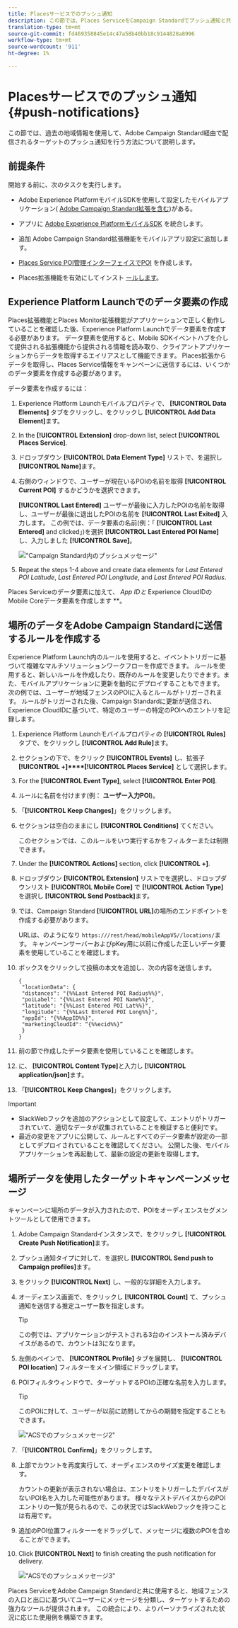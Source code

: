 ```yaml
---
title: Placesサービスでのプッシュ通知
description: この節では、Places ServiceをCampaign Standardでプッシュ通知と共に使用する方法について説明します。
translation-type: tm+mt
source-git-commit: fd469358845e14c47a58b40bb18c9144828a8996
workflow-type: tm+mt
source-wordcount: '911'
ht-degree: 1%

---
```



# Placesサービスでのプッシュ通知 {#push-notifications}

この節では、過去の地域情報を使用して、Adobe Campaign Standard経由で配信されるターゲットのプッシュ通知を行う方法について説明します。

## 前提条件

開始する前に、次のタスクを実行します。

* Adobe Experience PlatformモバイルSDKを使用して設定したモバイルアプリケーション( [Adobe Campaign Standard拡張を含む](https://aep-sdks.gitbook.io/docs/using-mobile-extensions/adobe-campaign-standard))がある。

* アプリに [Adobe Experience PlatformモバイルSDK](https://aep-sdks.gitbook.io/docs/getting-started/get-the-sdk) を統合します。
* 追加 [](https://aep-sdks.gitbook.io/docs/using-mobile-extensions/adobe-campaign-standard) Adobe Campaign Standard拡張機能をモバイルアプリ設定に追加します。

* [Places Service POI管理インターフェイスでPOI](/help/poi-mgmt-ui/create-a-poi-ui.md) を作成します。

* Places拡張機能を有効にしてインスト [ールします](/help/places-ext-aep-sdks/places-extension/places-extension.md)。


## Experience Platform Launchでのデータ要素の作成

Places拡張機能とPlaces Monitor拡張機能がアプリケーションで正しく動作していることを確認した後、Experience Platform Launchでデータ要素を作成する必要があります。 データ要素を使用すると、Mobile SDKイベントハブを介して提供される拡張機能から提供される情報を読み取り、クライアントアプリケーションからデータを取得するエイリアスとして機能できます。 Places拡張からデータを取得し、Places Service情報をキャンペーンに送信するには、いくつかのデータ要素を作成する必要があります。

データ要素を作成するには：

1. Experience Platform Launchモバイルプロパティで、 **[!UICONTROL Data Elements]** タブをクリックし、をクリックし **[!UICONTROL Add Data Element]**&#x200B;ます。
1. In the **[!UICONTROL Extension]** drop-down list, select **[!UICONTROL Places Service]**.
1. ドロップダウン **[!UICONTROL Data Element Type]** リストで、を選択し **[!UICONTROL Name]**&#x200B;ます。
1. 右側のウィンドウで、ユーザーが現在いるPOIの名前を取得 **[!UICONTROL Current POI]** するかどうかを選択できます。

   **[!UICONTROL Last Entered]** ユーザーが最後に入力したPOIの名前を取得し、ユーザーが最後に退出したPOIの名前を **[!UICONTROL Last Exited]** 入力します。 この例では、データ要素の名前(例：「 **[!UICONTROL Last Entered]** and clicked」)を選択 **[!UICONTROL Last Entered POI Name]** し、入力しました **[!UICONTROL Save]**。

   ![&quot;Campaign Standard内のプッシュメッセージ&quot;](/help/assets/ACS_Push1.png)

1. Repeat the steps 1-4 above and create data elements for *Last Entered POI Latitude*, *Last Entered POI Longitude*, and *Last Entered POI Radius*.

Places Serviceのデータ要素に加えて、 *App IDと* Experience CloudIDのMobile Coreデータ要素を作成します **。

## 場所のデータをAdobe Campaign Standardに送信するルールを作成する

Experience Platform Launch内のルールを使用すると、イベントトリガーに基づいて複雑なマルチソリューションワークフローを作成できます。 ルールを使用すると、新しいルールを作成したり、既存のルールを変更したりできます。また、モバイルアプリケーションに更新を動的にデプロイすることもできます。 次の例では、ユーザーが地域フェンスのPOIに入るとルールがトリガーされます。 ルールがトリガーされた後、Campaign Standardに更新が送信され、Experience CloudIDに基づいて、特定のユーザーの特定のPOIへのエントリを記録します。

1. Experience Platform Launchモバイルプロパティの **[!UICONTROL Rules]** タブで、をクリックし **[!UICONTROL Add Rule]**&#x200B;ます。
1. セクションの下で、をクリック **[!UICONTROL Events]** し、拡張子 **[!UICONTROL +]****[!UICONTROL Places Service]** として選択します。
1. For the **[!UICONTROL Event Type]**, select **[!UICONTROL Enter POI]**.
1. ルールに名前を付けます(例： **ユーザー入力POI**)。
1. 「**[!UICONTROL Keep Changes]**」をクリックします。
1. セクションは空白のままにし **[!UICONTROL Conditions]** てください。

   このセクションでは、このルールをいつ実行するかをフィルターまたは制限できます。

1. Under the **[!UICONTROL Actions]** section, click **[!UICONTROL +]**.
1. ドロップダウン **[!UICONTROL Extension]** リストでを選択し、ドロップダウンリスト **[!UICONTROL Mobile Core]** で **[!UICONTROL Action Type]** を選択し **[!UICONTROL Send Postback]**&#x200B;ます。
1. では、Campaign Standard **[!UICONTROL URL]**&#x200B;の場所のエンドポイントを作成する必要があります。

   URLは、のようになり `https:///rest/head/mobileAppV5//locations/`ます。
キャンペーンサーバーおよびpKey用に以前に作成した正しいデータ要素を使用していることを確認します。

1. ボックスをクリックして投稿の本文を追加し、次の内容を送信します。

   ```
   {
    "locationData": {
    "distances": "{%%Last Entered POI Radius%%}",
    "poiLabel": "{%%Last Entered POI Name%%}",
    "latitude": "{%%Last Entered POI Lat%%}",
    "longitude": "{%%Last Entered POI Long%%}",
    "appId": "{%%AppID%%}",
    "marketingCloudId": “{%%ecid%%}”
    }
   }
   ```

1. 前の節で作成したデータ要素を使用していることを確認します。
1. に、 **[!UICONTROL Content Type]**&#x200B;と入力し **[!UICONTROL application/json]**&#x200B;ます。
1. 「**[!UICONTROL Keep Changes]**」をクリックします。

>[!IMPORTANT]
>
>* SlackWebフックを追加のアクションとして設定して、エントリがトリガーされていて、適切なデータが収集されていることを検証すると便利です。
>* 最近の変更をアプリに公開して、ルールとすべてのデータ要素が設定の一部としてデプロイされていることを確認してください。 公開した後、モバイルアプリケーションを再起動して、最新の設定の更新を取得します。


## 場所データを使用したターゲットキャンペーンメッセージ

キャンペーンに場所のデータが入力されたので、POIをオーディエンスセグメントツールとして使用できます。

1. Adobe Campaign Standardインスタンスで、をクリックし **[!UICONTROL Create Push Notification]**&#x200B;ます。
1. プッシュ通知タイプに対して、を選択し **[!UICONTROL Send push to Campaign profiles]**&#x200B;ます。
1. をクリック **[!UICONTROL Next]** し、一般的な詳細を入力します。
1. オーディエンス画面で、をクリックし **[!UICONTROL Count]** て、プッシュ通知を送信する推定ユーザー数を指定します。

   >[!TIP]
   >
   >この例では、アプリケーションがテストされる3台のインストール済みデバイスがあるので、カウントは3になります。

1. 左側のペインで、 **[!UICONTROL Profile]** タブを展開し、 **[!UICONTROL POI location]** フィルターをメイン領域にドラッグします。
1. POIフィルタウィンドウで、ターゲットするPOIの正確な名前を入力します。

   >[!TIP]
   >
   >このPOIに対して、ユーザーが以前に訪問してからの期間を指定することもできます。

   ![&quot;ACSでのプッシュメッセージ2&quot;](/help/assets/ACS_push2.png)

1. 「**[!UICONTROL Confirm]**」をクリックします。
1. 上部でカウントを再度実行して、オーディエンスのサイズ変更を確認します。

   カウントの更新が表示されない場合は、エントリをトリガーしたデバイスがないPOI名を入力した可能性があります。 様々なテストデバイスからのPOIエントリの一覧が見られるので、この状況ではSlackWebフックを持つことは有用です。

1. 追加のPOI位置フィルターーをドラッグして、メッセージに複数のPOIを含めることができます。
1. Click **[!UICONTROL Next]** to finish creating the push notification for delivery.

   ![&quot;ACSでのプッシュメッセージ3&quot;](/help/assets/ACS_push3.png)

Places ServiceをAdobe Campaign Standardと共に使用すると、地域フェンスの入口と出口に基づいてユーザーにメッセージを分類し、ターゲットするための強力なツールが提供されます。 この統合により、よりパーソナライズされた状況に応じた使用例を構築できます。